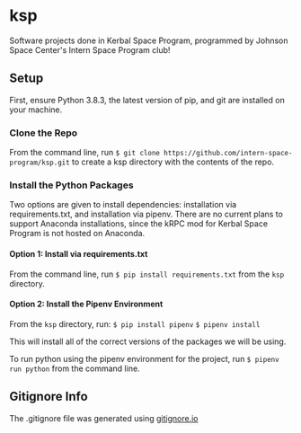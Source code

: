 # ksp
Software projects done in Kerbal Space Program, programmed by Johnson Space Center's Intern Space Program club!

## Setup
First, ensure Python 3.8.3, the latest version of pip, and git are installed on your machine.

### Clone the Repo
From the command line, run `$ git clone https://github.com/intern-space-program/ksp.git` to create a ksp directory with the contents of the repo.

### Install the Python Packages
Two options are given to install dependencies: installation via requirements.txt, and installation via pipenv. There are no current plans to support Anaconda installations, since the kRPC mod for Kerbal Space Program is not hosted on Anaconda.

#### Option 1: Install via requirements.txt
From the command line, run `$ pip install requirements.txt` from the `ksp` directory.

#### Option 2: Install the Pipenv Environment
From the `ksp` directory, run:
`$ pip install pipenv`
`$ pipenv install`

This will install all of the correct versions of the packages we will be using.

To run python using the pipenv environment for the project, run `$ pipenv run python` from the command line.

## Gitignore Info
The .gitignore file was generated using [gitignore.io](https://www.toptal.com/developers/gitignore)
